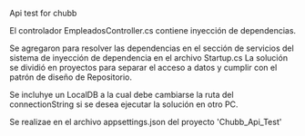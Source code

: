 Api test for chubb

El controlador EmpleadosController.cs contiene inyección de dependencias.

Se agregaron para resolver las dependencias en el sección de servicios del sistema de inyección de dependencia en el archivo Startup.cs
La solución se dividió en proyectos para separar el acceso a datos y cumplir con el patrón de diseño de Repositorio.

Se incluhye un LocalDB a la cual debe cambiarse la ruta del connectionString si se desea ejecutar la solución en otro PC.

Se realizae en el archivo appsettings.json del proyecto 'Chubb_Api_Test'
